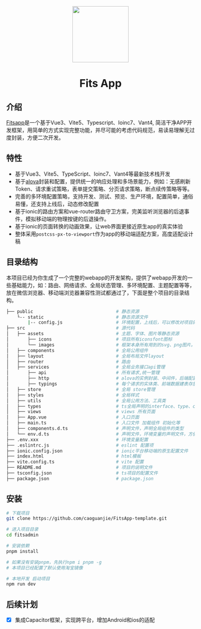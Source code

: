 <div align="center">
<img src="https://github.com/caoguanjie/FitsApp-template/fitsapp.png" style="width:150px"/>
    <h1>Fits App</h1>
</div>


## 介绍

[Fitsapp](https://github.com/caoguanjie/FitsApp-template)是一个基于Vue3、Vite5、Typescript、Ioinc7、Vant4, 简洁干净APP开发框架，用简单的方式实现完整功能，并尽可能的考虑代码规范，易读易理解无过度封装，方便二次开发。

## 特性
- 基于Vue3、Vite5、TypeScript、Ioinc7、Vant4等最新技术栈开发
- 基于[alova](https://alova.js.org/)封装和配置，提供统一的响应处理和多场景能力，例如：无感刷新 Token、请求重试策略，表单提交策略、分页请求策略，断点续传策略等等。
- 完善的多环境配置策略，支持开发、测试、预览、生产环境，配置简单，通俗易懂，还支持上线后，动态修改配置
- 基于ionic的路由方案和vue-router路由守卫方案，完美监听浏览器的后退事件，模拟移动端的物理按键的后退操作。
- 基于ionic的页面转换的动画效果，让web界面更接近原生app的真实体验
- 整体采用`postcss-px-to-viewport`作为app的移动端适配方案，高度适配设计稿


## 目录结构
本项目已经为你生成了一个完整的webapp的开发架构，提供了webapp开发的一些基础能力，如：路由、网络请求、全局状态管理、多环境配置、主题配置等等，放在微信浏览器、移动端浏览器兼容性测试都通过了，下面是整个项目的目录结构。
```sh
├── public                               # 静态资源
    └-- static                           # 静态资源文件
        |-- config.js                    # 环境配置，上线后，可以修改对项目的原有配置进行覆盖
├── src                                  # 源代码
│   ├── assets                           # 主题、字体、图片等静态资源
│       ├── icons                        # 项目所有iconsfont图标
│       └── images                       # 框架本身所有用到的svg、png图片。
│   ├── components                       # 全局公用组件
│   ├── layout                           # 全局布局文件layout
│   ├── router                           # 路由
│   ├── services                         # 全局业务接口api管理
│       ├── api                          # 所有请求,统一管理                    
│       ├── http                         # alova的实例封装、中间件，后端配置等等            
│       ├── typings                      # 每个请求的实体类、前端数据建表存放的位置           
│   ├── store                            # 全局 store管理
│   ├── styles                           # 全局样式
│   ├── utils                            # 全局公用方法、工具类
│   ├── types                            # ts全局声明的interface、type、class的类型
│   ├── views                            # views 所有页面
│   ├── App.vue                          # 入口页面
│   ├── main.ts                          # 入口文件 加载组件 初始化等
│   ├── components.d.ts                  # 声明文件，声明全局组件的类型
│   └── env.d.ts                         # 声明文件，环境变量的声明文件，方便vs做ts类型检查、提示
├── .env.xxx                             # 环境变量配置
├── .eslintrc.js                         # eslint 配置项
├── ionic.config.json                    # ionic平台移动端的原生配置文件
├── index.html                           # html模板
├── vite.config.ts                       # vite 配置
├── README.md                            # 项目的说明文件
├── tsconfig.json                        # ts项目的配置文件
├── package.json                         # package.json
```
## 安装
```sh
# 下载项目
git clone https://github.com/caoguanjie/FitsApp-template.git

# 进入项目目录
cd fitsadmin

# 安装依赖
pnpm install

# 如果没有安装pnpm，先执行npm i pnpm -g
# 本项目已经配置了默认使用淘宝镜像

# 本地开发 启动项目
npm run dev
```

## 后续计划
- [x] 集成Capacitor框架，实现跨平台，增加Android和ios的适配
